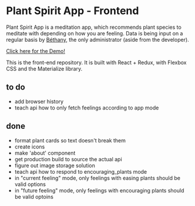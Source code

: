 # Plant Spirit App - Frontend

Plant Spirit App is a meditation app, which recommends plant species to meditate with depending on how you are feeling. Data is being input on a regular basis by [Béthany](http://www.oluminousbeing.com/), the only administrator (aside from the developer).

[Click here for the Demo!](http://comfortcat.xyz/plant-spirit-demo/)

This is the front-end repository. It is built with React + Redux, with Flexbox CSS and the Materialize library.

## to do
* add browser history
* teach api how to only fetch feelings according to app mode

## done
* format plant cards so text doesn't break them
* create icons
* make 'about' component
* get production build to source the actual api
* figure out image storage solution
* teach api how to respond to encouraging_plants mode
* in "current feeling" mode, only feelings with easing plants should be valid options
* in "future feeling" mode, only feelings with encouraging plants should be valid optoins